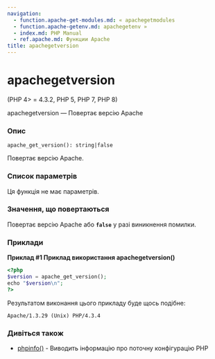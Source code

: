 ```yaml
---
navigation:
  - function.apache-get-modules.md: « apachegetmodules
  - function.apache-getenv.md: apachegetenv »
  - index.md: PHP Manual
  - ref.apache.md: Функции Apache
title: apachegetversion
---
```

# apachegetversion

(PHP 4> = 4.3.2, PHP 5, PHP 7, PHP 8)

apachegetversion — Повертає версію Apache

### Опис

```methodsynopsis
apache_get_version(): string|false
```

Повертає версію Apache.

### Список параметрів

Ця функція не має параметрів.

### Значення, що повертаються

Повертає версію Apache або **`false`** у разі виникнення помилки.

### Приклади

**Приклад #1 Приклад використання **apachegetversion()****

```php
<?php
$version = apache_get_version();
echo "$version\n";
?>
```

Результатом виконання цього прикладу буде щось подібне:

```
Apache/1.3.29 (Unix) PHP/4.3.4
```

### Дивіться також

-   [phpinfo()](function.phpinfo.md) - Виводить інформацію про поточну конфігурацію PHP
